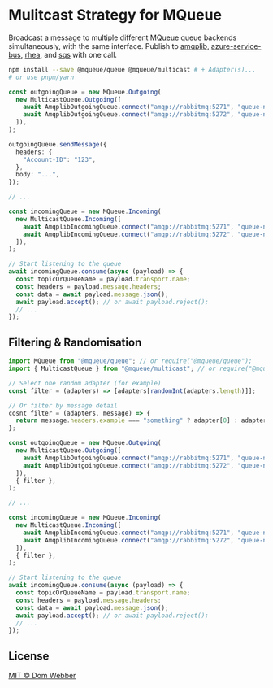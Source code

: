 # Mulitcast Strategy for MQueue

Broadcast a message to multiple different
[MQueue](https://github.com/domwebber/mqueue/blob/main/packages/queue/README.md)
queue backends simultaneously, with the same interface. Publish to
[amqplib](/packages/adapters/amqplib/README.md),
[azure-service-bus](/packages/adapters/azure-service-bus/README.md),
[rhea](/packages/adapters/rhea/README.md), and
[sqs](/packages/adapters/sqs/README.md) with one call.

```bash
npm install --save @mqueue/queue @mqueue/multicast # + Adapter(s)...
# or use pnpm/yarn
```

```ts
const outgoingQueue = new MQueue.Outgoing(
  new MulticastQueue.Outgoing([
    await AmqplibOutgoingQueue.connect("amqp://rabbitmq:5271", "queue-name"),
    await AmqplibOutgoingQueue.connect("amqp://rabbitmq:5272", "queue-name2"),
  ]),
);

outgoingQueue.sendMessage({
  headers: {
    "Account-ID": "123",
  },
  body: "...",
});

// ...

const incomingQueue = new MQueue.Incoming(
  new MulticastQueue.Incoming([
    await AmqplibIncomingQueue.connect("amqp://rabbitmq:5271", "queue-name"),
    await AmqplibIncomingQueue.connect("amqp://rabbitmq:5272", "queue-name2"),
  ]),
);

// Start listening to the queue
await incomingQueue.consume(async (payload) => {
  const topicOrQueueName = payload.transport.name;
  const headers = payload.message.headers;
  const data = await payload.message.json();
  await payload.accept(); // or await payload.reject();
  // ...
});
```

## Filtering & Randomisation

```ts
import MQueue from "@mqueue/queue"; // or require("@mqueue/queue");
import { MulticastQueue } from "@mqueue/multicast"; // or require("@mqueue/multicast");

// Select one random adapter (for example)
const filter = (adapters) => [adapters[randomInt(adapters.length)]];

// Or filter by message detail
cosnt filter = (adapters, message) => {
  return message.headers.example === "something" ? adapter[0] : adapter;
};

const outgoingQueue = new MQueue.Outgoing(
  new MulticastQueue.Outgoing([
    await AmqplibOutgoingQueue.connect("amqp://rabbitmq:5271", "queue-name"),
    await AmqplibOutgoingQueue.connect("amqp://rabbitmq:5272", "queue-name2"),
  ]),
  { filter },
);

// ...

const incomingQueue = new MQueue.Incoming(
  new MulticastQueue.Incoming([
    await AmqplibIncomingQueue.connect("amqp://rabbitmq:5271", "queue-name"),
    await AmqplibIncomingQueue.connect("amqp://rabbitmq:5272", "queue-name2"),
  ]),
  { filter },
);

// Start listening to the queue
await incomingQueue.consume(async (payload) => {
  const topicOrQueueName = payload.transport.name;
  const headers = payload.message.headers;
  const data = await payload.message.json();
  await payload.accept(); // or await payload.reject();
  // ...
});
```

## License

[MIT © Dom Webber](./LICENSE)
